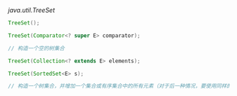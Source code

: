 *java.util.TreeSet<E>*
```java
TreeSet();

TreeSet(Comparator<? super E> comparator);

// 构造一个空的树集合

TreeSet(Collection<? extends E> elements);

TreeSet(SortedSet<E> s);

// 构造一个树集合，并增加一个集合或有序集合中的所有元素（对于后一种情况，要使用同样的顺序）

```